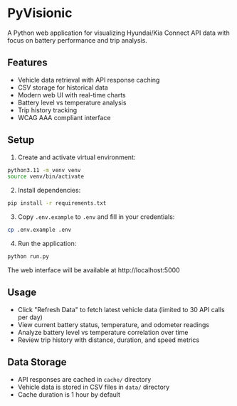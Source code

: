 # PyVisionic

A Python web application for visualizing Hyundai/Kia Connect API data with focus on battery performance and trip analysis.

## Features

- Vehicle data retrieval with API response caching
- CSV storage for historical data
- Modern web UI with real-time charts
- Battery level vs temperature analysis
- Trip history tracking
- WCAG AAA compliant interface

## Setup

1. Create and activate virtual environment:
```bash
python3.11 -m venv venv
source venv/bin/activate
```

2. Install dependencies:
```bash
pip install -r requirements.txt
```

3. Copy `.env.example` to `.env` and fill in your credentials:
```bash
cp .env.example .env
```

4. Run the application:
```bash
python run.py
```

The web interface will be available at http://localhost:5000

## Usage

- Click "Refresh Data" to fetch latest vehicle data (limited to 30 API calls per day)
- View current battery status, temperature, and odometer readings
- Analyze battery level vs temperature correlation over time
- Review trip history with distance, duration, and speed metrics

## Data Storage

- API responses are cached in `cache/` directory
- Vehicle data is stored in CSV files in `data/` directory
- Cache duration is 1 hour by default